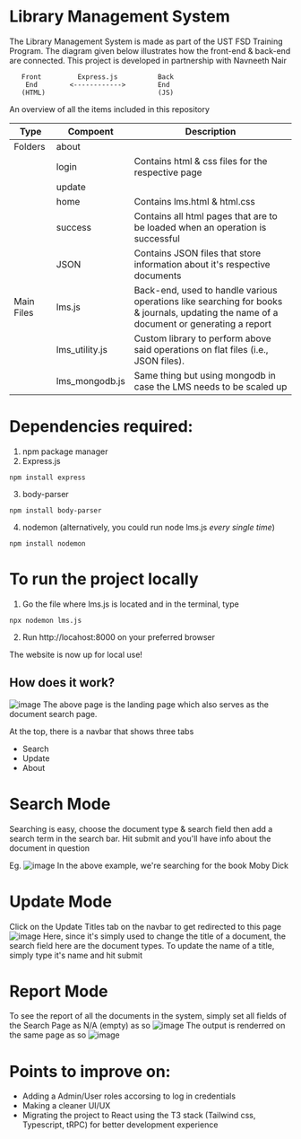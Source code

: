 # Library Management System

The Library Management System is made as part of the UST FSD Training Program. The diagram given below illustrates how the front-end & back-end are connected. This project is developed in partnership with Navneeth Nair
    
       Front         Express.js          Back     
        End        <------------>        End      
       (HTML)                            (JS)   
  An overview of all the items included in this repository
  
  | Type | Compoent | Description | 
  |------------|------------|------------|
  | Folders | about   |                             |
  |         | login   |                  Contains html & css files for the respective page            |
  |         | update  |                                                                               |
  | | home | Contains lms.html & html.css |
  |         | success | Contains all html pages that are to be loaded when an operation is successful |
  |         | JSON    | Contains JSON files that store information about it's respective documents |
  | Main Files  | lms.js | Back-end, used to handle various operations like searching for books & journals, updating the name of a document or generating a report |
  |         | lms_utility.js | Custom library to perform above said operations on flat files (i.e., JSON files). |
  |        | lms_mongodb.js | Same thing but using mongodb in case the LMS needs to be scaled up  |
  
 # Dependencies required: 
  1) npm package manager
  2) Express.js
  ```
  npm install express
  ```
  3) body-parser
  ```
  npm install body-parser
  ```
  4) nodemon (alternatively, you could run node lms.js *every single time*)
  ```
  npm install nodemon 
  ```
  
# To run the project locally
1) Go the file where lms.js is located and in the terminal, type
```
npx nodemon lms.js
```
2) Run http://locahost:8000 on your preferred browser

The website is now up for local use!

## How does it work?
![image](https://github.com/Flame338/lms-project/assets/79010252/ae2ae6e2-60f2-4258-90cd-0166b7c24295)
The above page is the landing page which also serves as the document search page. 

At the top, there is a navbar that shows three tabs
- Search
- Update
- About

# Search Mode
Searching is easy, choose the document type & search field then add a search term in the search bar. Hit submit and you'll have info about the document in question

Eg. ![image](https://github.com/Flame338/lms-project/assets/79010252/98f5fc96-7a9b-449c-8eb9-dd88a63bc5f7)
In the above example, we're searching for the book Moby Dick

# Update Mode
Click on the Update Titles tab on the navbar to get redirected to this page
![image](https://github.com/Flame338/lms-project/assets/79010252/3be83add-2dfb-429f-8728-d2e57b72e4fe)
Here, since it's simply used to change the title of a document, the search field here are the document types. To update the name of a title, simply type it's name and hit submit

# Report Mode
To see the report of all the documents in the system, simply set all fields of the Search Page as N/A (empty) as so
![image](https://github.com/Flame338/lms-project/assets/79010252/c3b85f12-7d58-4636-a654-5c62553d15b9)
The output is renderred on the same page as so
![image](https://github.com/Flame338/lms-project/assets/79010252/3e52d8ce-09e8-4651-9fef-a1e8dc9b6320)

# Points to improve on:
- Adding a Admin/User roles accorsing to log in credentials
- Making a cleaner UI/UX
- Migrating the project to React using the T3 stack (Tailwind css, Typescript, tRPC) for better development experience
